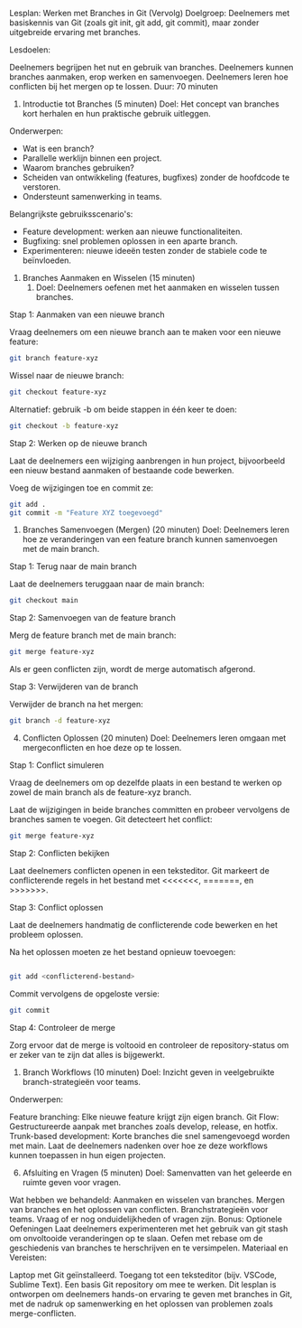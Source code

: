 Lesplan: Werken met Branches in Git (Vervolg)
Doelgroep: Deelnemers met basiskennis van Git (zoals git init, git add, git commit), maar zonder uitgebreide ervaring met branches.

Lesdoelen:

Deelnemers begrijpen het nut en gebruik van branches.
Deelnemers kunnen branches aanmaken, erop werken en samenvoegen.
Deelnemers leren hoe conflicten bij het mergen op te lossen.
Duur: 70 minuten

1. Introductie tot Branches (5 minuten)
Doel: Het concept van branches kort herhalen en hun praktische gebruik uitleggen.

Onderwerpen:

- Wat is een branch?
- Parallelle werklijn binnen een project.
- Waarom branches gebruiken?
- Scheiden van ontwikkeling (features, bugfixes) zonder de hoofdcode te verstoren.
- Ondersteunt samenwerking in teams.

Belangrijkste gebruiksscenario's:
- Feature development: werken aan nieuwe functionaliteiten.
- Bugfixing: snel problemen oplossen in een aparte branch.
- Experimenteren: nieuwe ideeën testen zonder de stabiele code te beïnvloeden.
 
1. Branches Aanmaken en Wisselen (15 minuten)
   1. Doel: Deelnemers oefenen met het aanmaken en wisselen tussen branches.

Stap 1: Aanmaken van een nieuwe branch

Vraag deelnemers om een nieuwe branch aan te maken voor een nieuwe feature:

```bash
git branch feature-xyz
```
Wissel naar de nieuwe branch:

```bash
git checkout feature-xyz
```
Alternatief: gebruik -b om beide stappen in één keer te doen:

```bash
git checkout -b feature-xyz
```
Stap 2: Werken op de nieuwe branch

Laat de deelnemers een wijziging aanbrengen in hun project, bijvoorbeeld een nieuw bestand aanmaken of bestaande code bewerken.

Voeg de wijzigingen toe en commit ze:

```bash
git add .
git commit -m "Feature XYZ toegevoegd"
```

1. Branches Samenvoegen (Mergen) (20 minuten)
Doel: Deelnemers leren hoe ze veranderingen van een feature branch kunnen samenvoegen met de main branch.

Stap 1: Terug naar de main branch

Laat de deelnemers teruggaan naar de main branch:

```bash
git checkout main
```

Stap 2: Samenvoegen van de feature branch

Merg de feature branch met de main branch:

```bash
git merge feature-xyz
```

Als er geen conflicten zijn, wordt de merge automatisch afgerond.

Stap 3: Verwijderen van de branch

Verwijder de branch na het mergen:

```bash
git branch -d feature-xyz
```

4. Conflicten Oplossen (20 minuten)
Doel: Deelnemers leren omgaan met mergeconflicten en hoe deze op te lossen.

Stap 1: Conflict simuleren

Vraag de deelnemers om op dezelfde plaats in een bestand te werken op zowel de main branch als de feature-xyz branch.

Laat de wijzigingen in beide branches committen en probeer vervolgens de branches samen te voegen. Git detecteert het conflict:

```bash
git merge feature-xyz
```

Stap 2: Conflicten bekijken

Laat deelnemers conflicten openen in een teksteditor. Git markeert de conflicterende regels in het bestand met <<<<<<<, =======, en >>>>>>>.

Stap 3: Conflict oplossen

Laat de deelnemers handmatig de conflicterende code bewerken en het probleem oplossen.

Na het oplossen moeten ze het bestand opnieuw toevoegen:
```bash

git add <conflicterend-bestand>
```
Commit vervolgens de opgeloste versie:

```bash
git commit
```

Stap 4: Controleer de merge

Zorg ervoor dat de merge is voltooid en controleer de repository-status om er zeker van te zijn dat alles is bijgewerkt.
1. Branch Workflows (10 minuten)
Doel: Inzicht geven in veelgebruikte branch-strategieën voor teams.

Onderwerpen:

Feature branching: Elke nieuwe feature krijgt zijn eigen branch.
Git Flow: Gestructureerde aanpak met branches zoals develop, release, en hotfix.
Trunk-based development: Korte branches die snel samengevoegd worden met main.
Laat de deelnemers nadenken over hoe ze deze workflows kunnen toepassen in hun eigen projecten.

6. Afsluiting en Vragen (5 minuten)
Doel: Samenvatten van het geleerde en ruimte geven voor vragen.

Wat hebben we behandeld:
Aanmaken en wisselen van branches.
Mergen van branches en het oplossen van conflicten.
Branchstrategieën voor teams.
Vraag of er nog onduidelijkheden of vragen zijn.
Bonus: Optionele Oefeningen
Laat deelnemers experimenteren met het gebruik van git stash om onvoltooide veranderingen op te slaan.
Oefen met rebase om de geschiedenis van branches te herschrijven en te versimpelen.
Materiaal en Vereisten:

Laptop met Git geïnstalleerd.
Toegang tot een teksteditor (bijv. VSCode, Sublime Text).
Een basis Git repository om mee te werken.
Dit lesplan is ontworpen om deelnemers hands-on ervaring te geven met branches in Git, met de nadruk op samenwerking en het oplossen van problemen zoals merge-conflicten.
